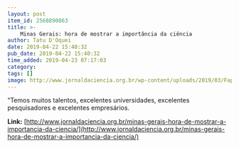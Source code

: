 ```yaml
---
layout: post
item_id: 2568890863
title: >-
    Minas Gerais: hora de mostrar a importância da ciência
author: Tatu D'Oquei
date: 2019-04-22 15:40:32
pub_date: 2019-04-22 15:40:32
time_added: 2019-04-23 07:17:03
category: 
tags: []
image: http://www.jornaldaciencia.org.br/wp-content/uploads/2019/03/Fapemig-.jpg
---
```


“Temos muitos talentos, excelentes universidades, excelentes pesquisadores e excelentes empresários.

**Link:** [http://www.jornaldaciencia.org.br/minas-gerais-hora-de-mostrar-a-importancia-da-ciencia/](http://www.jornaldaciencia.org.br/minas-gerais-hora-de-mostrar-a-importancia-da-ciencia/)

